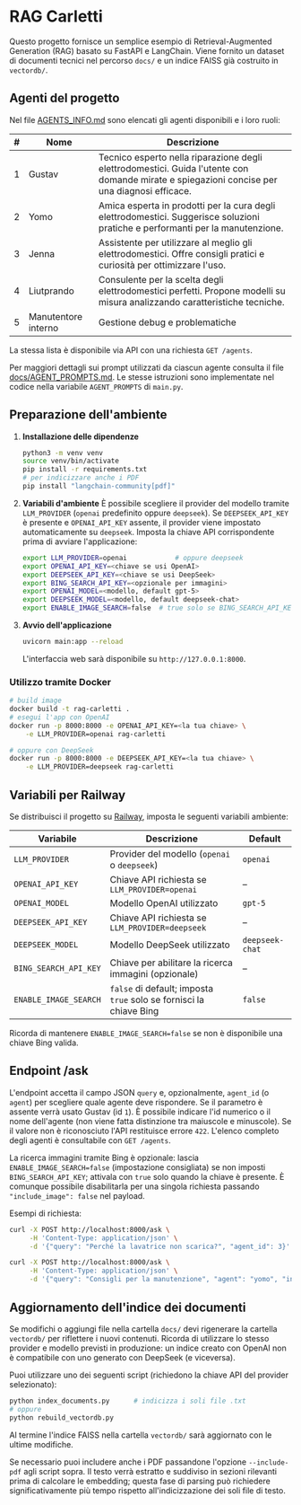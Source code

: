 # RAG Carletti

Questo progetto fornisce un semplice esempio di Retrieval-Augmented Generation (RAG) basato su FastAPI e LangChain.
Viene fornito un dataset di documenti tecnici nel percorso `docs/` e un indice FAISS già costruito in `vectordb/`.

## Agenti del progetto

Nel file [AGENTS_INFO.md](AGENTS_INFO.md) sono elencati gli agenti disponibili e i loro ruoli:

| # | Nome | Descrizione |
|---|------|-------------|
| 1 | Gustav | Tecnico esperto nella riparazione degli elettrodomestici. Guida l'utente con domande mirate e spiegazioni concise per una diagnosi efficace. |
| 2 | Yomo | Amica esperta in prodotti per la cura degli elettrodomestici. Suggerisce soluzioni pratiche e performanti per la manutenzione. |
| 3 | Jenna | Assistente per utilizzare al meglio gli elettrodomestici. Offre consigli pratici e curiosità per ottimizzare l'uso. |
| 4 | Liutprando | Consulente per la scelta degli elettrodomestici perfetti. Propone modelli su misura analizzando caratteristiche tecniche. |
| 5 | Manutentore interno | Gestione debug e problematiche |

La stessa lista è disponibile via API con una richiesta `GET /agents`.

Per maggiori dettagli sui prompt utilizzati da ciascun agente consulta il file
[docs/AGENT_PROMPTS.md](docs/AGENT_PROMPTS.md). Le stesse istruzioni sono
implementate nel codice nella variabile `AGENT_PROMPTS` di `main.py`.

## Preparazione dell'ambiente

1. **Installazione delle dipendenze**
   ```bash
   python3 -m venv venv
   source venv/bin/activate
   pip install -r requirements.txt
   # per indicizzare anche i PDF
   pip install "langchain-community[pdf]"
   ```

2. **Variabili d'ambiente**
   È possibile scegliere il provider del modello tramite `LLM_PROVIDER` (`openai` predefinito oppure `deepseek`).
   Se `DEEPSEEK_API_KEY` è presente e `OPENAI_API_KEY` assente, il provider viene impostato automaticamente su `deepseek`.
   Imposta la chiave API corrispondente prima di avviare l'applicazione:
   ```bash
   export LLM_PROVIDER=openai            # oppure deepseek
   export OPENAI_API_KEY=<chiave se usi OpenAI>
   export DEEPSEEK_API_KEY=<chiave se usi DeepSeek>
   export BING_SEARCH_API_KEY=<opzionale per immagini>
   export OPENAI_MODEL=<modello, default gpt-5>
   export DEEPSEEK_MODEL=<modello, default deepseek-chat>
   export ENABLE_IMAGE_SEARCH=false  # true solo se BING_SEARCH_API_KEY è impostata
   ```

3. **Avvio dell'applicazione**
   ```bash
   uvicorn main:app --reload
   ```
   L'interfaccia web sarà disponibile su `http://127.0.0.1:8000`.

### Utilizzo tramite Docker

```bash
# build image
docker build -t rag-carletti .
# esegui l'app con OpenAI
docker run -p 8000:8000 -e OPENAI_API_KEY=<la tua chiave> \
    -e LLM_PROVIDER=openai rag-carletti

# oppure con DeepSeek
docker run -p 8000:8000 -e DEEPSEEK_API_KEY=<la tua chiave> \
    -e LLM_PROVIDER=deepseek rag-carletti
```

## Variabili per Railway

Se distribuisci il progetto su [Railway](https://railway.app), imposta le seguenti variabili ambiente:

| Variabile | Descrizione | Default |
|-----------|-------------|---------|
| `LLM_PROVIDER` | Provider del modello (`openai` o `deepseek`) | `openai` |
| `OPENAI_API_KEY` | Chiave API richiesta se `LLM_PROVIDER=openai` | – |
| `OPENAI_MODEL` | Modello OpenAI utilizzato | `gpt-5` |
| `DEEPSEEK_API_KEY` | Chiave API richiesta se `LLM_PROVIDER=deepseek` | – |
| `DEEPSEEK_MODEL` | Modello DeepSeek utilizzato | `deepseek-chat` |
| `BING_SEARCH_API_KEY` | Chiave per abilitare la ricerca immagini (opzionale) | – |
| `ENABLE_IMAGE_SEARCH` | `false` di default; imposta `true` solo se fornisci la chiave Bing | `false` |

Ricorda di mantenere `ENABLE_IMAGE_SEARCH=false` se non è disponibile una chiave Bing valida.

## Endpoint /ask
L'endpoint accetta il campo JSON `query` e, opzionalmente, `agent_id` (o `agent`) per scegliere quale agente deve rispondere. Se il parametro è assente verrà usato Gustav (id `1`). È possibile indicare l'id numerico o il nome dell'agente (non viene fatta distinzione tra maiuscole e minuscole). Se il valore non è riconosciuto l'API restituisce errore `422`. L'elenco completo degli agenti è consultabile con `GET /agents`.

La ricerca immagini tramite Bing è opzionale: lascia `ENABLE_IMAGE_SEARCH=false` (impostazione consigliata) se non imposti `BING_SEARCH_API_KEY`; attivala con `true` solo quando la chiave è presente. È comunque possibile disabilitarla per una singola richiesta passando `"include_image": false` nel payload.

Esempi di richiesta:
```bash
curl -X POST http://localhost:8000/ask \
     -H 'Content-Type: application/json' \
     -d '{"query": "Perché la lavatrice non scarica?", "agent_id": 3}'

curl -X POST http://localhost:8000/ask \
     -H 'Content-Type: application/json' \
     -d '{"query": "Consigli per la manutenzione", "agent": "yomo", "include_image": false}'
```

## Aggiornamento dell'indice dei documenti

Se modifichi o aggiungi file nella cartella `docs/` devi rigenerare la cartella `vectordb/` per riflettere i nuovi contenuti.
Ricorda di utilizzare lo stesso provider e modello previsti in produzione: un indice creato con OpenAI non è compatibile con uno generato con DeepSeek (e viceversa).

Puoi utilizzare uno dei seguenti script (richiedono la chiave API del provider selezionato):

```bash
python index_documents.py      # indicizza i soli file .txt
# oppure
python rebuild_vectordb.py
```

Al termine l'indice FAISS nella cartella `vectordb/` sarà aggiornato con le ultime modifiche.

Se necessario puoi includere anche i PDF passandone l'opzione `--include-pdf`
agli script sopra. Il testo verrà estratto e suddiviso in sezioni rilevanti
prima di calcolare le embedding; questa fase di parsing può richiedere
significativamente più tempo rispetto all'indicizzazione dei soli file di
testo.
